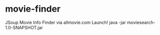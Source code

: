 # movie-finder
JSoup Movie Info Finder via allmovie.com
Launch!
java -jar moviesearch-1.0-SNAPSHOT.jar <moviename>
